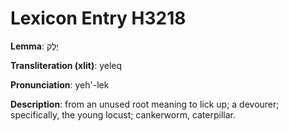 # Lexicon Entry H3218

**Lemma**: יֶלֶק

**Transliteration (xlit)**: yeleq

**Pronunciation**: yeh'-lek

**Description**:
from an unused root meaning to lick up; a devourer; specifically, the young locust; cankerworm, caterpillar.
